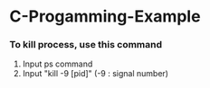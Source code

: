 # C-Progamming-Example

### To kill process, use this command
1. Input ps command
2. Input "kill -9 [pid]"
(-9 : signal number)
